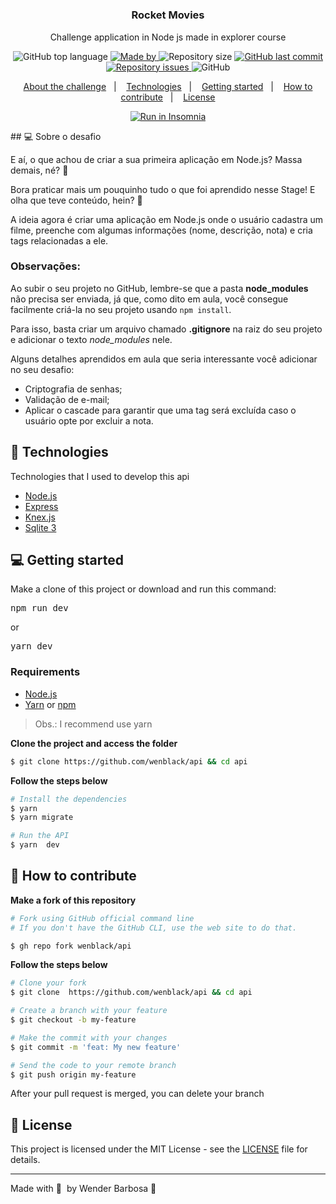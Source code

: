 <h1 align="center">
	<!-- <img alt="Logo" src=".github/logo.png" width="200px" /> -->
  
</h1>

<h3 align="center">
  Rocket Movies
</h3>

<p align="center">Challenge application in Node js made in explorer course</p>

<p align="center">
  <img alt="GitHub top language" src="https://img.shields.io/github/languages/top/wenblack/api">

  <a href="https://github.com/wenblack">
    <img alt="Made by" src="https://img.shields.io/badge/made%20by-Wender Barbosa-gree">
  </a>
  
  <img alt="Repository size" src="https://img.shields.io/github/repo-size/wenblack/api">
  
  <a href="https://github.com/wenblack/api/commits/main">
    <img alt="GitHub last commit" src="https://img.shields.io/github/last-commit/wenblack/api">
  </a>
  
  <a href="https://github.com/wenblack/api/issues">
    <img alt="Repository issues" src="https://img.shields.io/github/issues/wenblack/api">
  </a>
  
  <img alt="GitHub" src="https://img.shields.io/github/license/wenblack/api">
</p>

<p align="center">
  <a href="#-about-the-project">About the challenge</a>&nbsp;&nbsp;&nbsp;|&nbsp;&nbsp;&nbsp;
  <a href="#-technologies">Technologies</a>&nbsp;&nbsp;&nbsp;|&nbsp;&nbsp;&nbsp;
  <a href="#-getting-started">Getting started</a>&nbsp;&nbsp;&nbsp;|&nbsp;&nbsp;&nbsp;
  <a href="#-how-to-contribute">How to contribute</a>&nbsp;&nbsp;&nbsp;|&nbsp;&nbsp;&nbsp;
  <a href="#-license">License</a>
</p>

<p align="center">

  <a href="https://insomnia.rest/run/?label=Rocket%20Movies%20API&uri=https%3A%2F%2Fgithub.com%2Fwenblack%2Frocket_movies%2Fblob%2Fmain%2Fsrc%2Futils%2FInsomnia.json" target="_blank">
    <img src="https://insomnia.rest/images/run.svg" alt="Run in Insomnia">
  </a>

</p>
## 💻 Sobre o desafio

E aí, o que achou de criar a sua primeira aplicação em Node.js? Massa demais, né? 💜

Bora praticar mais um pouquinho tudo o que foi aprendido nesse Stage! 
E olha que teve conteúdo, hein? 👀

A ideia agora é criar uma aplicação em Node.js onde o usuário cadastra um filme, preenche com algumas informações (nome, descrição, nota) e cria tags relacionadas a ele.

### **Observações:**

Ao subir o seu projeto no GitHub, lembre-se que a pasta **node_modules** não precisa ser enviada, já que, como dito em aula, você consegue facilmente criá-la no seu projeto usando `npm install`.

Para isso, basta criar um arquivo chamado **.gitignore** na raiz do seu projeto e adicionar o texto *node_modules* nele.

Alguns detalhes aprendidos em aula que seria interessante você adicionar no seu desafio:

- Criptografia de senhas;
- Validação de e-mail;
- Aplicar o cascade para garantir que uma tag será excluída caso o usuário opte por excluir a nota.
## 🚀 Technologies

Technologies that I used to develop this api

- [Node.js](https://nodejs.org/en/)
- [Express](https://expressjs.com/pt-br/)
- [Knex.js](https://knexjs.org/)
- [Sqlite 3](https://www.sqlite.org/)

## 💻 Getting started

Make a clone of this project or download and run this command:

<pre>
npm run dev
</pre>
or 
<pre>
yarn dev
</pre>

### Requirements

- [Node.js](https://nodejs.org/en/)
- [Yarn](https://classic.yarnpkg.com/) or [npm](https://www.npmjs.com/)

> Obs.: I recommend use yarn

**Clone the project and access the folder**

```bash
$ git clone https://github.com/wenblack/api && cd api
```

**Follow the steps below**

```bash
# Install the dependencies
$ yarn
$ yarn migrate

# Run the API
$ yarn  dev
```

## 🤔 How to contribute

**Make a fork of this repository**

```bash
# Fork using GitHub official command line
# If you don't have the GitHub CLI, use the web site to do that.

$ gh repo fork wenblack/api
```

**Follow the steps below**

```bash
# Clone your fork
$ git clone  https://github.com/wenblack/api && cd api

# Create a branch with your feature
$ git checkout -b my-feature

# Make the commit with your changes
$ git commit -m 'feat: My new feature'

# Send the code to your remote branch
$ git push origin my-feature
```

After your pull request is merged, you can delete your branch

## 📝 License

This project is licensed under the MIT License - see the [LICENSE](LICENSE) file for details.

---

Made with 💜 &nbsp;by Wender Barbosa 👋 &nbsp;